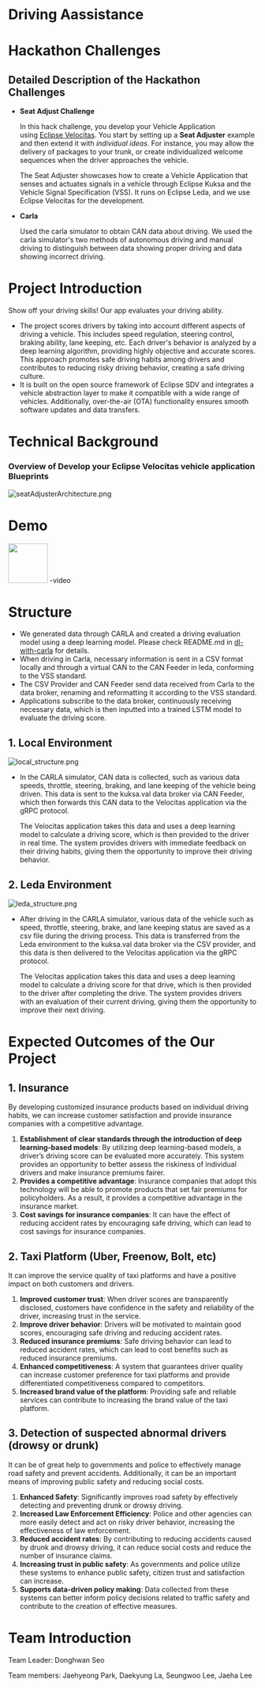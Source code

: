 # Driving Aassistance
# **Hackathon Challenges**

## Detailed Description of the Hackathon Challenges

- **Seat Adjust Challenge**
    
    In this hack challenge, you develop your Vehicle Application using [Eclipse Velocitas](https://eclipse.dev/velocitas/). You start by setting up a **Seat Adjuster** example and then extend it with *individual ideas*. For instance, you may allow the delivery of packages to your trunk, or create individualized welcome sequences when the driver approaches the vehicle.
    
    The Seat Adjuster showcases how to create a Vehicle Application that senses and actuates signals in a vehicle through Eclipse Kuksa and the Vehicle Signal Specification (VSS). It runs on Eclipse Leda, and we use Eclipse Velocitas for the development.
    
- **Carla**

     Used the carla simulator to obtain CAN data about driving. We used the carla simulator's two methods of autonomous driving and manual driving to distinguish between data showing proper driving and data showing incorrect driving.


# Project Introduction
Show off your driving skills! Our app evaluates your driving ability. 

- The project scores drivers by taking into account different aspects of driving a vehicle. This includes speed regulation, steering control, braking ability, lane keeping, etc. Each driver's behavior is analyzed by a deep learning algorithm, providing highly objective and accurate scores.
 This approach promotes safe driving habits among drivers and contributes to reducing risky driving behavior, creating a safe driving culture.
- It is built on the open source framework of Eclipse SDV and integrates a vehicle abstraction layer to make it compatible with a wide range of vehicles. Additionally, over-the-air (OTA) functionality ensures smooth software updates and data transfers.


# Technical Background
### **Overview of Develop your Eclipse Velocitas vehicle application Blueprints**
![seatAdjusterArchitecture.png](./images/seatAdjusterArchitecture.png)

# Demo
<img width="80" src="!https://github.com/Eclipse-SDV-Hackathon-Accenture/SDV-oridori/assets/97211801/a918f52d-49d5-44c8-835d-d607408cec3d"/>
-video


# Structure
- We generated data through CARLA and created a driving evaluation model using a deep learning model. Please check README.md in [dl-with-carla](./dl-with-carla) for details.
- When driving in Carla, necessary information is sent in a CSV format locally and through a virtual CAN to the CAN Feeder in leda, conforming to the VSS standard.
- The CSV Provider and CAN Feeder send data received from Carla to the data broker, renaming and reformatting it according to the VSS standard.
- Applications subscribe to the data broker, continuously receiving necessary data, which is then inputted into a trained LSTM model to evaluate the driving score.

## 1. Local Environment
![local_structure.png](./images/structure_local.png)

- In the CARLA simulator, CAN data is collected, such as various data speeds, throttle, steering, braking, and lane keeping of the vehicle being driven. This data is sent to the kuksa.val data broker via CAN Feeder, which then forwards this CAN data to the Velocitas application via the gRPC protocol.
    
     The Velocitas application takes this data and uses a deep learning model to calculate a driving score, which is then provided to the driver in real time. The system provides drivers with immediate feedback on their driving habits, giving them the opportunity to improve their driving behavior.
    

## 2. Leda Environment
![leda_structure.png](./images/structure_leda.png)

- After driving in the CARLA simulator, various data of the vehicle such as speed, throttle, steering, brake, and lane keeping status are saved as a csv file during the driving process. This data is transferred from the Leda environment to the kuksa.val data broker via the CSV provider, and this data is then delivered to the Velocitas application via the gRPC protocol.
    
     The Velocitas application takes this data and uses a deep learning model to calculate a driving score for that drive, which is then provided to the driver after completing the drive. The system provides drivers with an evaluation of their current driving, giving them the opportunity to improve their next driving.


# Expected Outcomes of the Our Project

## 1. Insurance

By developing customized insurance products based on individual driving habits, we can increase customer satisfaction and provide insurance companies with a competitive advantage.

1. **Establishment of clear standards through the introduction of deep learning-based models**: By utilizing deep learning-based models, a driver’s driving score can be evaluated more accurately. This system provides an opportunity to better assess the riskiness of individual drivers and make insurance premiums fairer.
2. **Provides a competitive advantage**: Insurance companies that adopt this technology will be able to promote products that set fair premiums for policyholders. As a result, it provides a competitive advantage in the insurance market.
3. **Cost savings for insurance companies**: It can have the effect of reducing accident rates by encouraging safe driving, which can lead to cost savings for insurance companies.

## 2. Taxi Platform (Uber, Freenow, Bolt, etc)

It can improve the service quality of taxi platforms and have a positive impact on both customers and drivers.

1. **Improved customer trust**: When driver scores are transparently disclosed, customers have confidence in the safety and reliability of the driver, increasing trust in the service.
2. **Improve driver behavior**: Drivers will be motivated to maintain good scores, encouraging safe driving and reducing accident rates.
3. **Reduced insurance premiums**: Safe driving behavior can lead to reduced accident rates, which can lead to cost benefits such as reduced insurance premiums.
4. **Enhanced competitiveness**: A system that guarantees driver quality can increase customer preference for taxi platforms and provide differentiated competitiveness compared to competitors.
5. **Increased brand value of the platform**: Providing safe and reliable services can contribute to increasing the brand value of the taxi platform.

## 3. Detection of suspected abnormal drivers (drowsy or drunk)

 It can be of great help to governments and police to effectively manage road safety and prevent accidents. Additionally, it can be an important means of improving public safety and reducing social costs.

1. **Enhanced Safety**: Significantly improves road safety by effectively detecting and preventing drunk or drowsy driving.
2. **Increased Law Enforcement Efficiency**: Police and other agencies can more easily detect and act on risky driver behavior, increasing the effectiveness of law enforcement.
3. **Reduced accident rates**: By contributing to reducing accidents caused by drunk and drowsy driving, it can reduce social costs and reduce the number of insurance claims.
4. **Increasing trust in public safety**: As governments and police utilize these systems to enhance public safety, citizen trust and satisfaction can increase.
5. **Supports data-driven policy making**: Data collected from these systems can better inform policy decisions related to traffic safety and contribute to the creation of effective measures.




# Team Introduction

Team Leader: Donghwan Seo

Team members: Jaehyeong Park, Daekyung La, Seungwoo Lee, Jaeha Lee 
